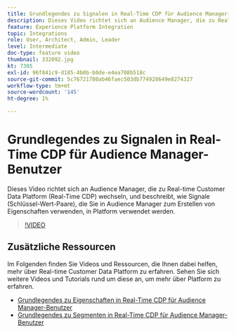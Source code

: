 ```yaml
---
title: Grundlegendes zu Signalen in Real-Time CDP für Audience Manager-Benutzer
description: Dieses Video richtet sich an Audience Manager, die zu Real-time Customer Data Platform (Real-Time CDP) wechseln, und beschreibt, wie Signale (Schlüssel-Wert-Paare), die Sie in Audience Manager zum Erstellen von Eigenschaften verwenden, in Platform verwendet werden.
feature: Experience Platform Integration
topic: Integrations
role: User, Architect, Admin, Leader
level: Intermediate
doc-type: feature video
thumbnail: 332092.jpg
kt: 7305
exl-id: 96f841c9-d185-4b0b-b0de-e4ea708b518c
source-git-commit: 5c76721780ab46faec503db774928649e8274327
workflow-type: tm+mt
source-wordcount: '145'
ht-degree: 1%

---
```


# Grundlegendes zu Signalen in Real-Time CDP für Audience Manager-Benutzer

Dieses Video richtet sich an Audience Manager, die zu Real-time Customer Data Platform (Real-Time CDP) wechseln, und beschreibt, wie Signale (Schlüssel-Wert-Paare), die Sie in Audience Manager zum Erstellen von Eigenschaften verwenden, in Platform verwendet werden.

>[!VIDEO](https://video.tv.adobe.com/v/332092/?quality=12&learn=on)

## Zusätzliche Ressourcen

Im Folgenden finden Sie Videos und Ressourcen, die Ihnen dabei helfen, mehr über Real-time Customer Data Platform zu erfahren. Sehen Sie sich weitere Videos und Tutorials rund um diese an, um mehr über Platform zu erfahren.

* [Grundlegendes zu Eigenschaften in Real-Time CDP für Audience Manager-Benutzer](https://experienceleague.adobe.com/docs/audience-manager-learn/tutorials/other-integrations/integrating-with-rtcdp/rtcdp-traits-for-aam-users.html?lang=en#other-integrations)
* [Grundlegendes zu Segmenten in Real-Time CDP für Audience Manager-Benutzer](https://experienceleague.adobe.com/docs/audience-manager-learn/tutorials/other-integrations/integrating-with-rtcdp/rtcdp-segments-for-aam-users.html?lang=en#other-integrations)
